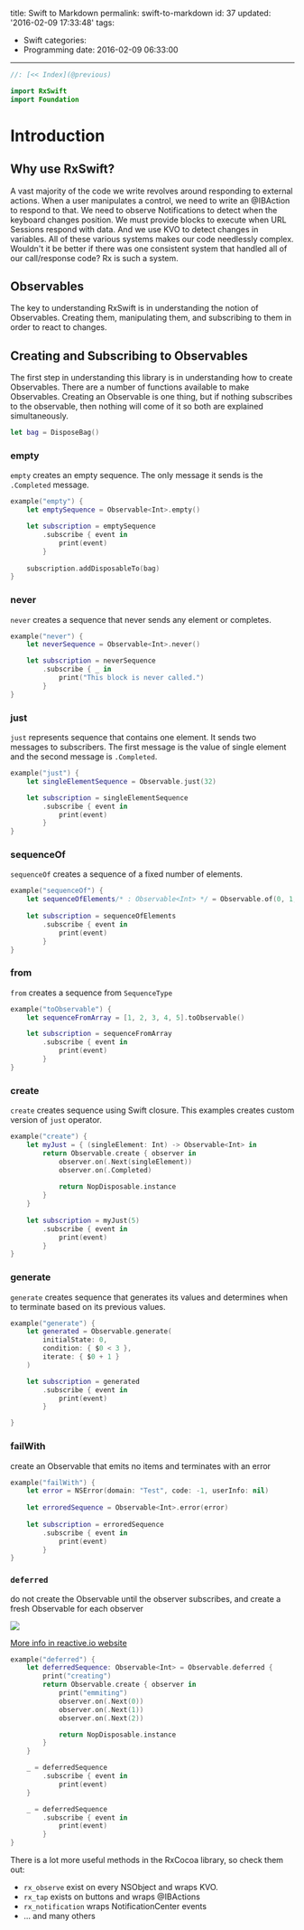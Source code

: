title: Swift to Markdown
permalink: swift-to-markdown
id: 37
updated: '2016-02-09 17:33:48'
tags:
  - Swift
categories:
  - Programming
date: 2016-02-09 06:33:00
---
```swift
//: [<< Index](@previous)

import RxSwift
import Foundation
```

# Introduction

## Why use RxSwift?

A vast majority of the code we write revolves around responding to external actions. When a user manipulates a control, we need to write an @IBAction to respond to that. We need to observe Notifications to detect when the keyboard changes position. We must provide blocks to execute when URL Sessions respond with data. And we use KVO to detect changes in variables.
All of these various systems makes our code needlessly complex. Wouldn't it be better if there was one consistent system that handled all of our call/response code? Rx is such a system.

## Observables
The key to understanding RxSwift is in understanding the notion of Observables. Creating them, manipulating them, and subscribing to them in order to react to changes.

## Creating and Subscribing to Observables
The first step in understanding this library is in understanding how to create Observables. There are a number of functions available to make Observables.
Creating an Observable is one thing, but if nothing subscribes to the observable, then nothing will come of it so both are explained simultaneously.

```swift
let bag = DisposeBag()
```

### empty
`empty` creates an empty sequence. The only message it sends is the `.Completed` message.

```swift
example("empty") {
    let emptySequence = Observable<Int>.empty()

    let subscription = emptySequence
        .subscribe { event in
            print(event)
        }
    
    subscription.addDisposableTo(bag)
}
```

### never
`never` creates a sequence that never sends any element or completes.

```swift
example("never") {
    let neverSequence = Observable<Int>.never()

    let subscription = neverSequence
        .subscribe { _ in
            print("This block is never called.")
        }
}
```

### just
`just` represents sequence that contains one element. It sends two messages to subscribers. The first message is the value of single element and the second message is `.Completed`.

```swift
example("just") {
    let singleElementSequence = Observable.just(32)

    let subscription = singleElementSequence
        .subscribe { event in
            print(event)
        }
}
```

### sequenceOf
`sequenceOf` creates a sequence of a fixed number of elements.

```swift
example("sequenceOf") {
    let sequenceOfElements/* : Observable<Int> */ = Observable.of(0, 1, 2, 3, 4, 5, 6, 7, 8, 9)
    
    let subscription = sequenceOfElements
        .subscribe { event in
            print(event)
        }
}
```

### from
`from` creates a sequence from `SequenceType`

```swift
example("toObservable") {
    let sequenceFromArray = [1, 2, 3, 4, 5].toObservable()

    let subscription = sequenceFromArray
        .subscribe { event in
            print(event)
        }
}
```

### create
`create` creates sequence using Swift closure. This examples creates custom version of `just` operator.

```swift
example("create") {
    let myJust = { (singleElement: Int) -> Observable<Int> in
        return Observable.create { observer in
            observer.on(.Next(singleElement))
            observer.on(.Completed)
            
            return NopDisposable.instance
        }
    }
    
    let subscription = myJust(5)
        .subscribe { event in
            print(event)
        }
}
```

### generate
`generate` creates sequence that generates its values and determines when to terminate based on its previous values.

```swift
example("generate") {
    let generated = Observable.generate(
        initialState: 0,
        condition: { $0 < 3 },
        iterate: { $0 + 1 }
    )

    let subscription = generated
        .subscribe { event in
            print(event)
        }

}
```

### failWith
create an Observable that emits no items and terminates with an error

```swift
example("failWith") {
    let error = NSError(domain: "Test", code: -1, userInfo: nil)
    
    let erroredSequence = Observable<Int>.error(error)
    
    let subscription = erroredSequence
        .subscribe { event in
            print(event)
        }
}
```

### `deferred`

do not create the Observable until the observer subscribes, and create a fresh Observable for each observer

![](https://raw.githubusercontent.com/kzaher/rxswiftcontent/master/MarbleDiagrams/png/defer.png)

[More info in reactive.io website]( http://reactivex.io/documentation/operators/defer.html )

```swift
example("deferred") {
    let deferredSequence: Observable<Int> = Observable.deferred {
        print("creating")
        return Observable.create { observer in
            print("emmiting")
            observer.on(.Next(0))
            observer.on(.Next(1))
            observer.on(.Next(2))

            return NopDisposable.instance
        }
    }

    _ = deferredSequence
        .subscribe { event in
            print(event)
    }

    _ = deferredSequence
        .subscribe { event in
            print(event)
        }
}
```

There is a lot more useful methods in the RxCocoa library, so check them out: 
* `rx_observe` exist on every NSObject and wraps KVO.
* `rx_tap` exists on buttons and wraps @IBActions
* `rx_notification` wraps NotificationCenter events
* ... and many others